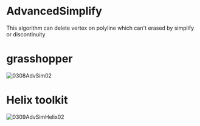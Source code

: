 # AdvancedSimplify
This algorithm can delete vertex on polyline which can't erased by simplify or discontinuity

# grasshopper
![0308AdvSim02](https://user-images.githubusercontent.com/39527133/223638287-d3e479b1-12cb-44e4-ab05-68613bf034ec.png)

# Helix toolkit
![0309AdvSimHelix02](https://user-images.githubusercontent.com/39527133/223919137-e07de849-b6d2-412f-831d-4e3253a7cb5f.PNG)
